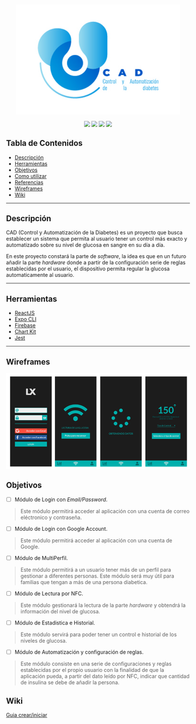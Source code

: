 <p align="center">
  <img src="https://github.com/LexFTW/CAD/blob/master/images/CAD_Logo.jpg" width="450">
</p>

<p align="center">
  <img src="https://img.shields.io/badge/npm-6.4.1-blue" />
  <img src="https://img.shields.io/badge/react_native-0.61.4-green" />
  <img src="https://img.shields.io/badge/react_native_cli-2.0.1-green" />
  <a href="#" alt="GitHub Followers">
    <img src="https://img.shields.io/github/followers/LexFTW?style=social" />
  </a>
</p>

## Tabla de Contenidos

- [Descripción](#descripción)
- [Herramientas](#herramientas)
- [Objetivos](#objetivos)
- [Como utilizar](#how-to-use)
- [Referencias](#references)
- [Wireframes](#references)
- [Wiki](#wiki)
  
---

## Descripción
CAD (Control y Automatización de la Diabetes) es un proyecto que busca establecer un sistema que permita al usuario tener un control más exacto y automatizado sobre su nivel de glucosa en sangre en su día a día.

En este proyecto constará la parte de *software*, la idea es que en un futuro añadir la parte *hardware* donde a partir de la configuración serie de reglas establecidas por el usuario, el dispositivo permita regular la glucosa automaticamente al usuario.

---

## Herramientas

- <a href="https://reactjs.org/" target="_blank">ReactJS</a>
- <a href="https://expo.io/" target="_blank">Expo CLI</a>
- <a href="https://firebase.google.com/" target="_blank">Firebase</a>
- <a href="https://www.npmjs.com/package/react-native-chart-kit" target="_blank">Chart Kit</a>
- <a href="https://jestjs.io/" target="_blank">Jest</a>

---
## Wireframes
<p align="center">
  <img src="https://github.com/LexFTW/CAD/blob/master/images/Wireframe.png" />
</p>

## Objetivos
- [ ] Módulo de Login con *Email/Password*.
> Este módulo permitirá acceder al aplicación con una cuenta de correo eléctronico y contraseña.

- [ ] Módulo de Login con Google Account.
> Este módulo permitirá acceder al aplicación con una cuenta de Google.

- [ ] Módulo de MultiPerfil.
> Este módulo permitirá a un usuario tener más de un perfil para gestionar a diferentes personas. Este módulo será muy útil para familias que tengan a más de una persona diabetica.

- [ ] Módulo de Lectura por NFC.
> Este módulo gestionará la lectura de la parte *hardware* y obtendrá la información del nivel de glucosa.

- [ ] Módulo de Estadistica e Historial.
> Este módulo servirá para poder tener un control e historial de los niveles de glucosa.

- [ ] Módulo de Automatización y configuración de reglas.
> Este módulo consiste en una serie de configuraciones y reglas establecidas por el propio usuario con la finalidad de que la aplicación pueda, a partir del dato leído por NFC, indicar que cantidad de insulina se debe de añadir la persona.

## Wiki
<a href='https://github.com/LexFTW/CAD/blob/master/Guia%20para%20crear-iniciar%20proyecto%20React%20Nativo.txt'>Guia crear/iniciar</a>
